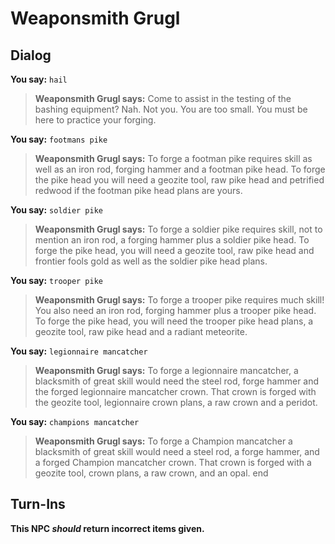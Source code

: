 # Weaponsmith Grugl
## Dialog

**You say:** `hail`



>**Weaponsmith Grugl says:** Come to assist in the testing of the bashing equipment? Nah. Not you. You are too small. You must be here to practice your forging.

**You say:** `footmans pike`



>**Weaponsmith Grugl says:** To forge a footman pike requires skill as well as an iron rod, forging hammer and a footman pike head. To forge the pike head you will need a geozite tool, raw pike head and petrified redwood if the footman pike head plans are yours.

**You say:** `soldier pike`



>**Weaponsmith Grugl says:** To forge a soldier pike requires skill, not to mention an iron rod, a forging hammer plus a soldier pike head. To forge the pike head, you will need a geozite tool, raw pike head and frontier fools gold as well as the soldier pike head plans.

**You say:** `trooper pike`



>**Weaponsmith Grugl says:** To forge a trooper pike requires much skill! You also need an iron rod, forging hammer plus a trooper pike head. To forge the pike head, you will need the trooper pike head plans, a geozite tool, raw pike head and a radiant meteorite.

**You say:** `legionnaire mancatcher`



>**Weaponsmith Grugl says:** To forge a legionnaire mancatcher, a blacksmith of great skill would need the steel rod, forge hammer and the forged legionnaire mancatcher crown. That crown is forged with the geozite tool, legionnaire crown plans, a raw crown and a peridot.

**You say:** `champions mancatcher`



>**Weaponsmith Grugl says:** To forge a Champion mancatcher a blacksmith of great skill would need a steel rod, a forge hammer, and a forged Champion mancatcher crown. That crown is forged with a geozite tool, crown plans, a raw crown, and an opal.
end

## Turn-Ins



**This NPC *should* return incorrect items given.**





